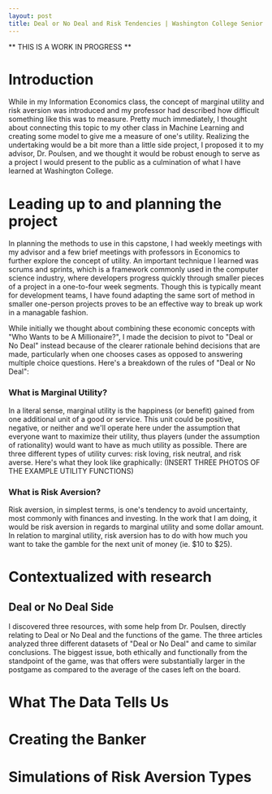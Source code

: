 ```yaml
---
layout: post
title: Deal or No Deal and Risk Tendencies | Washington College Senior Capstone Experience
---
```

** THIS IS A WORK IN PROGRESS **

# Introduction

While in my Information Economics class, the concept of marginal utility and risk aversion was introduced and my professor had described how difficult something like this was to measure. Pretty much immediately, I thought about connecting this topic to my other class in Machine Learning and creating some model to give me a measure of one's utility. Realizing the undertaking would be a bit more than a little side project, I proposed it to my advisor, Dr. Poulsen, and we thought it would be robust enough to serve as a project I would present to the public as a culmination of what I have learned at Washington College.

# Leading up to and planning the project

In planning the methods to use in this capstone, I had weekly meetings with my advisor and a few brief meetings with professors in Economics to further explore the concept of utility. An important technique I learned was scrums and sprints, which is a framework commonly used in the computer science industry, where developers progress quickly through smaller pieces of a project in a one-to-four week segments. Though this is typically meant for development teams, I have found adapting the same sort of method in smaller one-person projects proves to be an effective way to break up work in a managable fashion.

While initially we thought about combining these economic concepts with "Who Wants to be A Millionaire?", I made the decision to pivot to "Deal or No Deal" instead because of the clearer rationale behind decisions that are made, particularly when one chooses cases as opposed to answering multiple choice questions. Here's a breakdown of the rules of "Deal or No Deal":

### What is Marginal Utility?
In a literal sense, marginal utility is the happiness (or benefit) gained from one additional unit of a good or service. This unit could be positive, negative, or neither and we'll operate here under the assumption that everyone want to maximize their utility, thus players (under the assumption of rationality) would want to have as much utility as possible. There are three different types of utility curves: risk loving, risk neutral, and risk averse. Here's what they look like graphically:
(INSERT THREE PHOTOS OF THE EXAMPLE UTILITY FUNCTIONS)

### What is Risk Aversion?
Risk aversion, in simplest terms, is one's tendency to avoid uncertainty, most commonly with finances and investing. In the work that I am doing, it would be risk aversion in regards to marginal utility and some dollar amount. In relation to marginal utility, risk aversion has to do with how much you want to take the gamble for the next unit of money (ie. $10 to $25).

# Contextualized with research

## Deal or No Deal Side

I discovered three resources, with some help from Dr. Poulsen, directly relating to Deal or No Deal and the functions of the game. The three articles analyzed three different datasets of "Deal or No Deal" and came to similar conclusions. The biggest issue, both ethically and functionally from the standpoint of the game, was that offers were substantially larger in the postgame as compared to the average of the cases left on the board.

# What The Data Tells Us

# Creating the Banker

# Simulations of Risk Aversion Types


